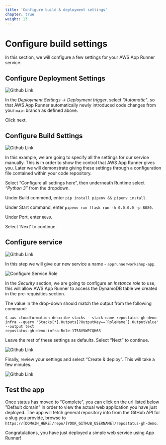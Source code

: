 ```yaml
---
title: 'Configure build & deployment settings'
chapter: true
weight: 13
---
```



# Configure build settings

In this section, we will configure a few settings for your AWS App Runner service.

## Configure Deployment Settings

![Github Link](/images/service-deployment1.png)

In the _Deployment Settings -> Deployment trigger_, select _"Automatic"_, so that AWS App Runner
automatically newly introduced code changes from your `main` branch as defined above.

Click next.

## Configure Build Settings

![Github Link](/images/service-deployment2.png)

In this example, we are going to specify all the settings for our service manually. This is in order
to show the control that AWS App Runner gives you. Later we will demonstrate giving these settings
through a configuration file contained within your code repository.

Select “Configure all settings here”, then underneath Runtime select _“Python 3”_ from the dropdown.

Under Build commend, enter `pip install pipenv && pipenv install`.

Under Start command, enter `pipenv run flask run -h 0.0.0.0 -p 8080`.

Under Port, enter `8080`.

Select ‘Next’ to continue.

## Configure service

![Github Link](/images/service-deployment3.png)

In this step we will give our new service a name - `apprunnerworkshop-app`.

![Configure Service Role](/images/service-deployment-role.png)

In the _Security_ section, we are going to configure an _Instance role_ to use, this will allow
AWS App Runner to access the DynamoDB table we created in the pre-requisities section.

The value in the drop-down should match the output from the following command:

```shell
$ aws cloudformation describe-stacks --stack-name repostatus-gh-demo-infra --query 'Stacks[*].Outputs[?OutputKey==`RoleName`].OutputValue' --output text
repostatus-gh-demo-infra-Role-1T58V5WPCQH6S
```

Leave the rest of these settings as defaults. Select “Next” to continue.

![Github Link](/images/service-deployment4.png)

Finally, review your settings and select “Create & deploy”. This will take a few minutes.

![Github Link](/images/service-creating.png)

## Test the app

Once status has moved to “Complete", you can click on the url listed below "Default domain" in order
to view the actual web application you have just deployed. The app will fetch general repository
info from the GitHub API for a slug you provide,
browse to `https://[DOMAIN_HERE]/repo/[YOUR_GITHUB_USERNAME]/repostatus-gh-demo`.

Congratulations, you have just deployed a simple web service using App Runner!
